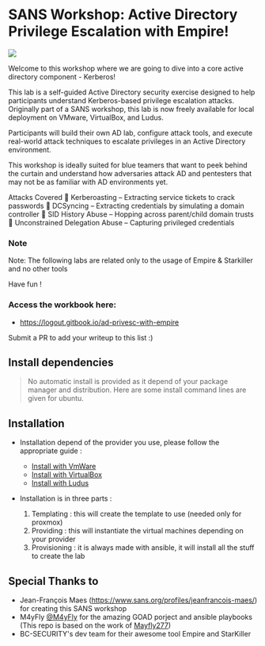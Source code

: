 # SANS Workshop: Active Directory Privilege Escalation with Empire!

<div>
<img src="./sans-2024.jpeg"/>
</div>

Welcome to this workshop where we are going to dive into a core active directory component - Kerberos!

This lab is a self-guided Active Directory security exercise designed to help participants understand Kerberos-based privilege escalation attacks. Originally part of a SANS workshop, this lab is now freely available for local deployment on VMware, VirtualBox, and Ludus.

Participants will build their own AD lab, configure attack tools, and execute real-world attack techniques to escalate privileges in an Active Directory environment.

This workshop is ideally suited for blue teamers that want to peek behind the curtain and understand how adversaries attack AD and pentesters that may not be as familiar with AD environments yet.

Attacks Covered
🔹 Kerberoasting – Extracting service tickets to crack passwords
🔹 DCSyncing – Extracting credentials by simulating a domain controller
🔹 SID History Abuse – Hopping across parent/child domain trusts
🔹 Unconstrained Delegation Abuse – Capturing privileged credentials

### Note

Note: The following labs are related only to the usage of Empire & Starkiller and no other tools

Have fun !

### Access the workbook here:

- https://logout.gitbook.io/ad-privesc-with-empire 

Submit a PR to add your writeup to this list :)

## Install dependencies

> No automatic install is provided as it depend of your package manager and distribution. Here are some install command lines are given for ubuntu.

## Installation

- Installation depend of the provider you use, please follow the appropriate guide :
  - [Install with VmWare](./docs/install_with_vmware.md)
  - [Install with VirtualBox](./docs/install_with_virtualbox.md)
  - [Install with Ludus](./docs/install_with_ludus.md)

- Installation is in three parts :
  1. Templating : this will create the template to use (needed only for proxmox) 
  2. Providing : this will instantiate the virtual machines depending on your provider
  3. Provisioning : it is always made with ansible, it will install all the stuff to create the lab

## Special Thanks to

- Jean-François Maes (https://www.sans.org/profiles/jeanfrancois-maes/) for creating this SANS workshop
- M4yFly [@M4yFly](https://x.com/M4yFly) for the amazing GOAD porject and ansible playbooks (This repo is based on the work of [Mayfly277](https://github.com/Orange-Cyberdefense/GOAD/))
- BC-SECURITY's dev team for their awesome tool Empire and StarKiller
